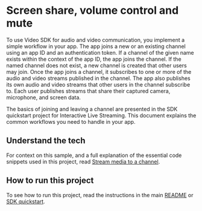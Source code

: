 # Screen share, volume control and mute

To use Video SDK for audio and video communication, you implement a simple workflow in your app. The app joins a new or an existing channel using an app ID and an authentication token. If a channel of the given name exists within the context of the app ID, the app joins the channel. If the named channel does not exist, a new channel is created that other users may join. Once the app joins a channel, it subscribes to one or more of the audio and video streams published in the channel. The app also publishes its own audio and video streams that other users in the channel subscribe to. Each user publishes streams that share their captured camera, microphone, and screen data.

The basics of joining and leaving a channel are presented in the <Link to="../get-started/get-started-sdk">SDK quickstart</Link> project for Interactive Live Streaming. This document explains the common workflows you need to handle in your app.

## Understand the tech

For context on this sample, and a full explanation of the essential code snippets used in this project, read [Stream media to a channel](https://docs-beta.agora.io/en/video-calling/develop/play-media?platform=react-js).

## How to run this project

To see how to run this project, read the instructions in the main [README](../../readme.md) or [SDK quickstart](https://docs-beta.agora.io/en/video-calling/get-started/get-started-sdk).



